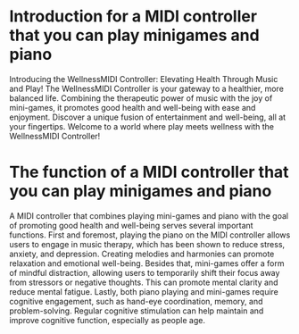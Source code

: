 # Introduction for a MIDI controller that you can play minigames and piano
Introducing the WellnessMIDI Controller: Elevating Health Through Music and Play! The WellnessMIDI Controller is your gateway to a healthier, more balanced life. Combining the therapeutic power of music with the joy of mini-games, it promotes good health and well-being with ease and enjoyment. Discover a unique fusion of entertainment and well-being, all at your fingertips. Welcome to a world where play meets wellness with the WellnessMIDI Controller!

# The function of a MIDI controller that you can play minigames and piano
A MIDI controller that combines playing mini-games and piano with the goal of promoting good health and well-being serves several important functions. First and foremost, playing the piano on the MIDI controller allows users to engage in music therapy, which has been shown to reduce stress, anxiety, and depression. Creating melodies and harmonies can promote relaxation and emotional well-being. Besides that, mini-games offer a form of mindful distraction, allowing users to temporarily shift their focus away from stressors or negative thoughts. This can promote mental clarity and reduce mental fatigue. Lastly, both piano playing and mini-games require cognitive engagement, such as hand-eye coordination, memory, and problem-solving. Regular cognitive stimulation can help maintain and improve cognitive function, especially as people age.
